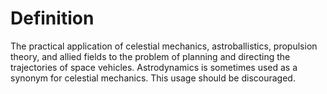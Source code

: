 # Definition

The practical application of celestial mechanics, astroballistics,
propulsion theory, and allied fields to the problem of planning and
directing the trajectories of space vehicles. Astrodynamics is sometimes
used as a synonym for celestial mechanics. This usage should be
discouraged.
